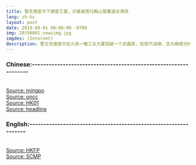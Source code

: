 ```yaml
---
title: 警无搜查令下搜查工厦，示威者围马鞍山警署速龙清场
lang: zh-hs
layout: post
date: 2019-08-01 00:00:00 -0700
img: 20190801_newsimg.jpg
imgdes: (Internet)
description: 警方无搜查令在火炭一幢工业大厦捣破一个武器库，检获汽油弹、含大麻成分的精油及攻击性武器等拘捕8人，当中包括已被取缔的民族党召集人陈浩天。晚上百多名示威者包围马鞍山警署，声援被捕人士，至凌晨时份，警方出动速龙小队清场，发射胡椒弹，波及路经街坊。有马鞍山社区组织发表联合声明，强烈谴责警方使用过份武力，破坏马鞍山社区的安宁。
---
```


### Chinese:----------------------------------------------------------------
<br>[Source: mingpo](https://news.mingpao.com/pns/%E8%A6%81%E8%81%9E/article/20190803/s00001/1564771561148/%E7%81%AB%E7%82%AD%E6%90%9C%E5%B1%8B%E7%84%A1%E6%89%8B%E4%BB%A4-%E8%AD%A6%E5%85%88%E5%BE%8C%E5%85%A9%E6%A2%9D%E6%96%87%E8%A7%A3%E7%95%AB-%E7%A8%B1%E8%A1%8C%E5%8B%95%E5%B1%AC%E7%AA%81%E7%99%BC-%E5%A4%A7%E7%8B%80%E8%B3%AA%E7%96%91%E4%BA%8B%E5%BE%8C%E5%A0%86%E7%A0%8C%E7%90%86%E6%93%9A)
<br>[Source: oncc](https://hk.on.cc/hk/bkn/cnt/news/20190803/bkn-20190803000237920-0803_00822_001.html)
<br>[Source: HK01](https://www.hk01.com/%E7%AA%81%E7%99%BC/359507/%E8%AD%A6%E7%81%AB%E7%82%AD%E5%86%8D%E6%90%9C%E5%8F%A6%E4%B8%80%E5%BB%A0%E5%BB%88-eod%E5%88%B0%E5%A0%B4)
<br>[Source: headline](http://hd.stheadline.com/news/realtime/hk/1559130/%E5%8D%B3%E6%99%82-%E6%B8%AF%E8%81%9E-%E9%80%83%E7%8A%AF%E6%A2%9D%E4%BE%8B-%E9%A6%AC%E9%9E%8D%E5%B1%B1%E7%A4%BE%E5%8D%80%E7%B5%84%E7%B9%94%E8%AD%B4%E8%B2%AC%E8%AD%A6%E7%A0%B4%E5%A3%9E%E5%AE%89%E5%AF%A7-%E4%BF%83%E4%BA%A4%E4%BB%A3%E4%B8%A6%E6%89%BF%E6%93%94%E6%90%8D%E5%A4%B1)

### English:----------------------------------------------------------------
<br>[Source: HKFP](https://www.hongkongfp.com/2019/08/03/hong-kong-protesters-surround-police-station-following-arrests/)
<br>[Source: SCMP](https://www.scmp.com/news/hong-kong/law-and-crime/article/3021271/police-warn-more-violence-hong-kong-protests-after)